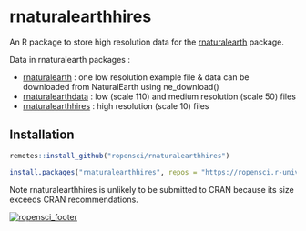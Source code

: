 rnaturalearthhires
==================

An R package to store high resolution data for the [rnaturalearth](https://github.com/ropensci/rnaturalearth) package.

Data in rnaturalearth packages :    

* [rnaturalearth](https://github.com/ropensci/rnaturalearth) : one low resolution example file & data can be downloaded from NaturalEarth using ne_download()
* [rnaturalearthdata](https://github.com/ropensci/rnaturalearthdata) : low (scale 110) and medium resolution (scale 50) files 
* [rnaturalearthhires](https://github.com/ropensci/rnaturalearthhires) : high resolution (scale 10) files

## Installation

```r
remotes::install_github("ropensci/rnaturalearthhires")

install.packages("rnaturalearthhires", repos = "https://ropensci.r-universe.dev", type = "source")
```


Note rnaturalearthhires is unlikely to be submitted to CRAN because its size exceeds CRAN recommendations.

[![ropensci\_footer](http://ropensci.org/public_images/github_footer.png)](http://ropensci.org)

